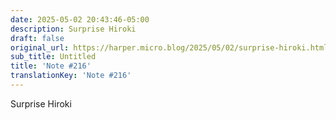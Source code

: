 ```yaml
---
date: 2025-05-02 20:43:46-05:00
description: Surprise Hiroki
draft: false
original_url: https://harper.micro.blog/2025/05/02/surprise-hiroki.html
sub_title: Untitled
title: 'Note #216'
translationKey: 'Note #216'
---
```


Surprise Hiroki